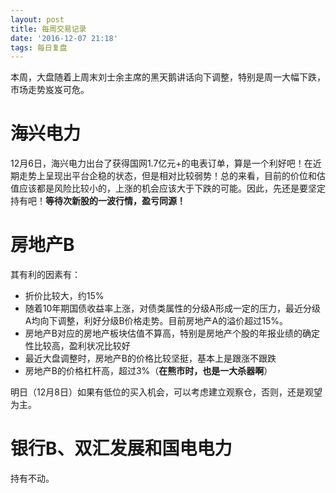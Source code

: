 ```yaml
---
layout: post
title: 每周交易记录
date: '2016-12-07 21:18'
tags: 每日复盘
---
```


本周，大盘随着上周末刘士余主席的黑天鹅讲话向下调整，特别是周一大幅下跌，市场走势岌岌可危。

# 海兴电力

12月6日，海兴电力出台了获得国网1.7亿元+的电表订单，算是一个利好吧！在近期走势上呈现出平台企稳的状态，但是相对比较弱势！总的来看，目前的价位和估值应该都是风险比较小的，上涨的机会应该大于下跌的可能。因此，先还是要坚定持有吧！**等待次新股的一波行情，盈亏同源！**

# 房地产B

其有利的因素有：

- 折价比较大，约15%
- 随着10年期国债收益率上涨，对债类属性的分级A形成一定的压力，最近分级A均向下调整，利好分级B价格走势。目前房地产A的溢价超过15%。
- 房地产B对应的房地产板块估值不算高，特别是房地产个股的年报业绩的确定性比较高，盈利状况比较好
- 最近大盘调整时，房地产B的价格比较坚挺，基本上是跟涨不跟跌
- 房地产B的价格杠杆高，超过3%（**在熊市时，也是一大杀器啊**）

明日（12月8日）如果有低位的买入机会，可以考虑建立观察仓，否则，还是观望为主。

# 银行B、双汇发展和国电电力

持有不动。
